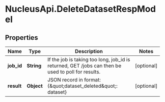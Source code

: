 # NucleusApi.DeleteDatasetRespModel

## Properties
Name | Type | Description | Notes
------------ | ------------- | ------------- | -------------
**job_id** | **String** | If the job is taking too long, job_id is returned, GET /jobs can then be used to poll for results. | [optional] 
**result** | **Object** | JSON record in format: {\&quot;dataset_deleted\&quot;: dataset} | [optional] 


